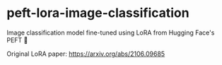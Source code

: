 # peft-lora-image-classification
Image classification model fine-tuned using LoRA from Hugging Face's PEFT 🤗

Original LoRA paper: https://arxiv.org/abs/2106.09685
